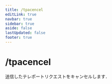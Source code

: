 ```yaml
---
title: /tpacencel
editLink: true
navbar: true
sidebar: true
aside: false
lastUpdated: false
footer: true
---
```


# /tpacencel

送信したテレポートリクエストをキャンセルします．
